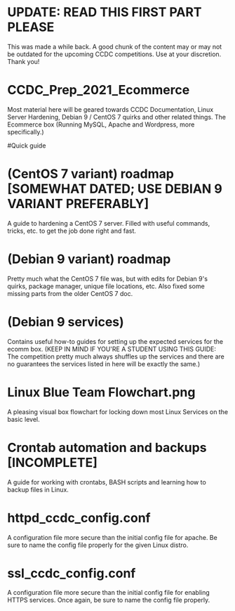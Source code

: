 # UPDATE: READ THIS FIRST PART PLEASE
This was made a while back. A good chunk of the content may or may not be outdated for the upcoming CCDC competitions. Use at your discretion. Thank you!

# CCDC_Prep_2021_Ecommerce
Most material here will be geared towards CCDC Documentation, Linux Server Hardening, Debian 9 / CentOS 7 quirks and other related things. The Ecommerce box (Running MySQL, Apache and Wordpress, more specifically.)

#Quick guide

# (CentOS 7 variant) roadmap [SOMEWHAT DATED; USE DEBIAN 9 VARIANT PREFERABLY] 
A guide to hardening a CentOS 7 server. Filled with useful commands, 
tricks, etc. to get the job done right and fast.

# (Debian 9 variant) roadmap 
Pretty much what the CentOS 7 file was, but with edits for Debian 9's quirks, package manager, unique file locations, etc. 
Also fixed some missing parts from the older CentOS 7 doc.

# (Debian 9 services) 
Contains useful how-to guides for setting up the expected services for the ecomm box. (KEEP IN MIND IF YOU'RE A STUDENT USING THIS GUIDE: The competition
pretty much always shuffles up the services and there are no guarantees the services listed in here will be exactly the same.)

# Linux Blue Team Flowchart.png
A pleasing visual box flowchart for locking down most Linux Services on the basic level.  

# Crontab automation and backups [INCOMPLETE] 
A guide for working with crontabs, BASH scripts and learning how to backup files in Linux.   

# httpd_ccdc_config.conf
A configuration file more secure than the initial config file for apache. Be sure to name the config file properly for the given Linux distro.

# ssl_ccdc_config.conf
A configuration file more secure than the initial config file for enabling HTTPS services. Once again, be sure to name the config file properly.
